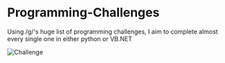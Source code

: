 # Programming-Challenges
Using /g/'s huge list of programming challenges, I aim to complete almost every single one in either python or VB.NET

![Challenge]( https://github.com/kompowiec/Programming-Challenges/raw/master/programming.png " Programming Challenge")
